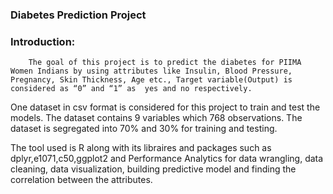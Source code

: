 ### Diabetes Prediction Project


### Introduction:
        The goal of this project is to predict the diabetes for PIIMA Women Indians by using attributes like Insulin, Blood Pressure, Pregnancy, Skin Thickness, Age etc., Target variable(Output) is considered as “0” and “1” as  yes and no respectively.

One dataset in csv format is considered for this project to train and test the models. The dataset contains 9 variables which 768 observations. The dataset is segregated into 70% and 30% for training and testing. 

The tool used is R along with its libraires and packages such as dplyr,e1071,c50,ggplot2 and Performance Analytics for data wrangling, data cleaning, data visualization, building predictive model and finding the correlation between the attributes.
